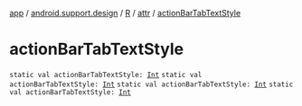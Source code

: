 [app](../../../index.md) / [android.support.design](../../index.md) / [R](../index.md) / [attr](index.md) / [actionBarTabTextStyle](.)

# actionBarTabTextStyle

`static val actionBarTabTextStyle: `[`Int`](https://kotlinlang.org/api/latest/jvm/stdlib/kotlin/-int/index.html)
`static val actionBarTabTextStyle: `[`Int`](https://kotlinlang.org/api/latest/jvm/stdlib/kotlin/-int/index.html)
`static val actionBarTabTextStyle: `[`Int`](https://kotlinlang.org/api/latest/jvm/stdlib/kotlin/-int/index.html)
`static val actionBarTabTextStyle: `[`Int`](https://kotlinlang.org/api/latest/jvm/stdlib/kotlin/-int/index.html)